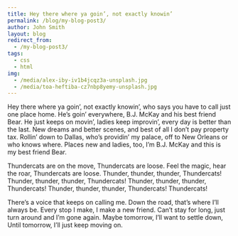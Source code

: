 ```yaml
---
title: Hey there where ya goin’, not exactly knowin’
permalink: /blog/my-blog-post3/
author: John Smith
layout: blog
redirect_from:
  - /my-blog-post3/
tags:
  - css
  - html
img:
  - /media/alex-iby-iv1b4jcqz3a-unsplash.jpg
  - /media/toa-heftiba-cz7nbp8yemy-unsplash.jpg
---
```

Hey there where ya goin’, not exactly knowin’, who says you have to call just one place home. He’s goin’ everywhere, B.J. McKay and his best friend Bear. He just keeps on movin’, ladies keep improvin’, every day is better than the last. New dreams and better scenes, and best of all I don’t pay property tax. Rollin’ down to Dallas, who’s providin’ my palace, off to New Orleans or who knows where. Places new and ladies, too, I’m B.J. McKay and this is my best friend Bear.

Thundercats are on the move, Thundercats are loose. Feel the magic, hear the roar, Thundercats are loose. Thunder, thunder, thunder, Thundercats! Thunder, thunder, thunder, Thundercats! Thunder, thunder, thunder, Thundercats! Thunder, thunder, thunder, Thundercats! Thundercats!

There’s a voice that keeps on calling me. Down the road, that’s where I’ll always be. Every stop I make, I make a new friend. Can’t stay for long, just turn around and I’m gone again. Maybe tomorrow, I’ll want to settle down, Until tomorrow, I’ll just keep moving on.
